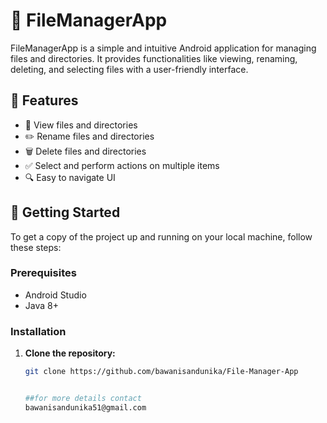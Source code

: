 # 📂 FileManagerApp

FileManagerApp is a simple and intuitive Android application for managing files and directories. It provides functionalities like viewing, renaming, deleting, and selecting files with a user-friendly interface.

## 🌟 Features

- 📁 View files and directories
- ✏️ Rename files and directories
- 🗑️ Delete files and directories
- ✅ Select and perform actions on multiple items
- 🔍 Easy to navigate UI

## 🚀 Getting Started

To get a copy of the project up and running on your local machine, follow these steps:

### Prerequisites

- Android Studio
- Java 8+

### Installation

1. **Clone the repository:**

   ```sh
   git clone https://github.com/bawanisandunika/File-Manager-App


   ##for more details contact
   bawanisandunika51@gmail.com

